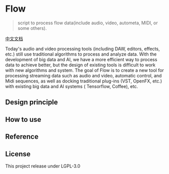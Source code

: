 # Flow
> script to process flow data(include audio, video, autometa, MIDI, or some others).

[中文文档](README.zh.md)

Today's audio and video processing tools (including DAW, editors, effects, etc.) still use traditional algorithms to process and analyze data. With the development of big data and AI, we have a more efficient way to process data to achieve better, but the design of existing tools is difficult to work with new algorithms and system. The goal of Flow is to create a new tool for processing streaming data such as audio and video, automatic control, and Midi sequences, as well as docking traditional plug-ins (VST, OpenFX, etc.) with existing big data and AI systems ( Tensorflow, Coffee), etc.

## Design principle

## How to use

## Reference

## License

This project release under LGPL-3.0